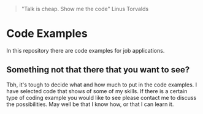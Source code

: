 

> "Talk is cheap. Show me the code" Linus Torvalds

# Code Examples 

In this repository there are code examples for job applications.

## Something not that there that you want to see?

Tbh, it's tough to decide what and how much to put in the code examples. I have selected code that shows of some of my skills.
If there is a certain type of coding example you would like to see please contact me to discuss the possibilities.
May well be that I know how, or that I can learn it. 







